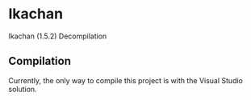 # Ikachan
Ikachan (1.5.2) Decompilation

## Compilation
Currently, the only way to compile this project is with the Visual Studio solution.
